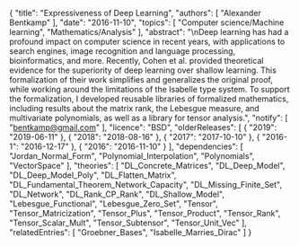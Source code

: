 {
    "title": "Expressiveness of Deep Learning",
    "authors": [
        "Alexander Bentkamp"
    ],
    "date": "2016-11-10",
    "topics": [
        "Computer science/Machine learning",
        "Mathematics/Analysis"
    ],
    "abstract": "\nDeep learning has had a profound impact on computer science in recent years, with applications to search engines, image recognition and language processing, bioinformatics, and more. Recently, Cohen et al. provided theoretical evidence for the superiority of deep learning over shallow learning. This formalization of their work simplifies and generalizes the original proof, while working around the limitations of the Isabelle type system. To support the formalization, I developed reusable libraries of formalized mathematics, including results about the matrix rank, the Lebesgue measure, and multivariate polynomials, as well as a library for tensor analysis.",
    "notify": [
        "bentkamp@gmail.com"
    ],
    "licence": "BSD",
    "olderReleases": [
        {
            "2019": "2019-06-11"
        },
        {
            "2018": "2018-08-16"
        },
        {
            "2017": "2017-10-10"
        },
        {
            "2016-1": "2016-12-17"
        },
        {
            "2016": "2016-11-10"
        }
    ],
    "dependencies": [
        "Jordan_Normal_Form",
        "Polynomial_Interpolation",
        "Polynomials",
        "VectorSpace"
    ],
    "theories": [
        "DL_Concrete_Matrices",
        "DL_Deep_Model",
        "DL_Deep_Model_Poly",
        "DL_Flatten_Matrix",
        "DL_Fundamental_Theorem_Network_Capacity",
        "DL_Missing_Finite_Set",
        "DL_Network",
        "DL_Rank_CP_Rank",
        "DL_Shallow_Model",
        "Lebesgue_Functional",
        "Lebesgue_Zero_Set",
        "Tensor",
        "Tensor_Matricization",
        "Tensor_Plus",
        "Tensor_Product",
        "Tensor_Rank",
        "Tensor_Scalar_Mult",
        "Tensor_Subtensor",
        "Tensor_Unit_Vec"
    ],
    "relatedEntries": [
        "Groebner_Bases",
        "Isabelle_Marries_Dirac"
    ]
}